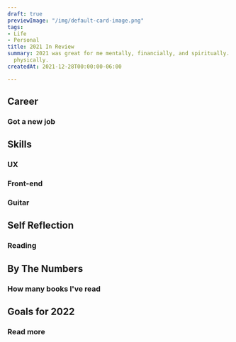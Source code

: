 ```yaml
---
draft: true
previewImage: "/img/default-card-image.png"
tags:
- Life
- Personal
title: 2021 In Review
summary: 2021 was great for me mentally, financially, and spiritually. Not so much
  physically.
createdAt: 2021-12-28T00:00:00-06:00

---
```

## Career

### Got a new job

## Skills

### UX

### Front-end

### Guitar

## Self Reflection

### Reading

## By The Numbers

### How many books I've read

### 

## Goals for 2022

### Read more